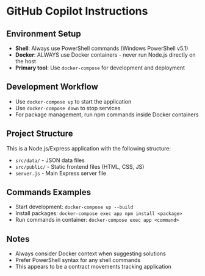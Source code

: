 # GitHub Copilot Instructions

## Environment Setup
- **Shell**: Always use PowerShell commands (Windows PowerShell v5.1)
- **Docker**: ALWAYS use Docker containers - never run Node.js directly on the host
- **Primary tool**: Use `docker-compose` for development and deployment

## Development Workflow
- Use `docker-compose up` to start the application
- Use `docker-compose down` to stop services
- For package management, run npm commands inside Docker containers

## Project Structure
This is a Node.js/Express application with the following structure:
- `src/data/` - JSON data files
- `src/public/` - Static frontend files (HTML, CSS, JS)
- `server.js` - Main Express server file

## Commands Examples
- Start development: `docker-compose up --build`
- Install packages: `docker-compose exec app npm install <package>`
- Run commands in container: `docker-compose exec app <command>`

## Notes
- Always consider Docker context when suggesting solutions
- Prefer PowerShell syntax for any shell commands
- This appears to be a contract movements tracking application
